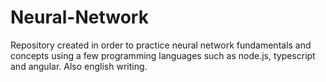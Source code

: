 # Neural-Network
 Repository created in order to practice neural network fundamentals and concepts using a few programming languages such as node.js, typescript and angular. Also english writing.
